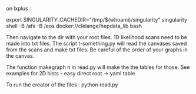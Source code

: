 on lxplus : 

export SINGULARITY_CACHEDIR="/tmp/$(whoami)/singularity"
singularity shell -B /afs -B /eos docker://clelange/hepdata_lib bash


Then navigate to the dir with your root files. 
1D likelihood scans need to be made into txt files. 
The script t-something.py will read the canvases saved from the scans and make txt files. 
Be careful of the order of your graphs in the canvas. 

 


The function makegraph n in read.py will make the the tables for those. 
See examples for 2D hists - easy direct root -> yaml table 

To run the creator of the files : 
python read.py 
